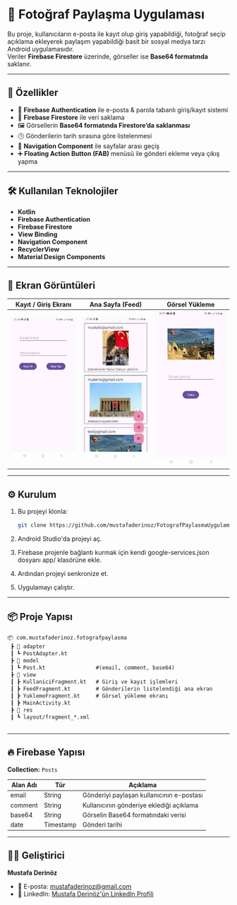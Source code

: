 # 📸 Fotoğraf Paylaşma Uygulaması

Bu proje, kullanıcıların e-posta ile kayıt olup giriş yapabildiği, fotoğraf seçip açıklama ekleyerek paylaşım yapabildiği basit bir sosyal medya tarzı Android uygulamasıdır.  
Veriler **Firebase Firestore** üzerinde, görseller ise **Base64 formatında** saklanır.  

---

## 🚀 Özellikler

- 🔐 **Firebase Authentication** ile e-posta & parola tabanlı giriş/kayıt sistemi  
- 🧠 **Firebase Firestore** ile veri saklama  
- 🖼️ Görsellerin **Base64 formatında Firestore’da saklanması**  
- 🕒 Gönderilerin tarih sırasına göre listelenmesi  
- 🧭 **Navigation Component** ile sayfalar arası geçiş  
- ➕ **Floating Action Button (FAB)** menüsü ile gönderi ekleme veya çıkış yapma  


---

## 🛠️ Kullanılan Teknolojiler

- **Kotlin**  
- **Firebase Authentication**  
- **Firebase Firestore**  
- **View Binding**  
- **Navigation Component**  
- **RecyclerView**  
- **Material Design Components**

---

## 📱 Ekran Görüntüleri

| Kayıt / Giriş Ekranı | Ana Sayfa (Feed) | Görsel Yükleme |
|----------------------|------------------|----------------|
| ![Login](screenshots/kullanici.jpg) | ![Feed](screenshots/feed.jpg) | ![Upload](screenshots/upload.jpg) |



---

## ⚙️ Kurulum

1. Bu projeyi klonla:
   ```bash
   git clone https://github.com/mustafaderinoz/FotografPaylasmaUygulamasi.git

2. Android Studio'da projeyi aç.

3. Firebase projenle bağlantı kurmak için kendi google-services.json dosyanı app/ klasörüne ekle.

4. Ardından projeyi senkronize et.

5. Uygulamayı çalıştır.

---

## 📦 Proje Yapısı

```
📦 com.mustafaderinoz.fotografpaylasma
 ┣ 📂 adapter
 ┃ ┗ PostAdapter.kt
 ┣ 📂 model
 ┃ ┗ Post.kt                #(email, comment, base64)
 ┣ 📂 view
 ┃ ┣ KullaniciFragment.kt   # Giriş ve kayıt işlemleri
 ┃ ┣ FeedFragment.kt        # Gönderilerin listelendiği ana ekran
 ┃ ┣ YuklemeFragment.kt     # Görsel yükleme ekranı
 ┃ ┣ MainActivity.kt
 ┣ 📂 res
 ┃ ┗ layout/fragment_*.xml
 
```
---

## 🔥 Firebase Yapısı

**Collection:** `Posts`

| Alan Adı | Tür | Açıklama |
|----------|-----|----------|
| email    | String    | Gönderiyi paylaşan kullanıcının e-postası |
| comment  | String    | Kullanıcının gönderiye eklediği açıklama |
| base64   | String    | Görselin Base64 formatındaki verisi |
| date     | Timestamp | Gönderi tarihi |

---

## 👨‍💻 Geliştirici

**Mustafa Derinöz**

* 📧 E-posta: mustafaderinoz@gmail.com
* 🔗 LinkedIn: [Mustafa Derinöz'ün LinkedIn Profili](www.linkedin.com/in/mustafaderinoz-431007284)



